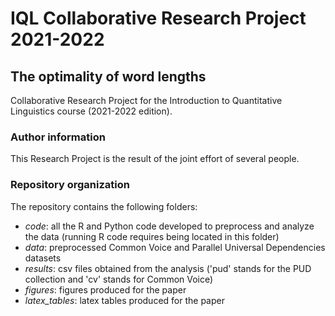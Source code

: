 # IQL Collaborative Research Project 2021-2022
## The optimality of word lengths
 
Collaborative Research Project for the Introduction to Quantitative Linguistics course (2021-2022 edition).

### Author information

This Research Project is the result of the joint effort of several people.

### Repository organization
The repository contains the following folders:
 * _code_: all the R and Python code developed to preprocess and analyze the data (running R code requires being located in this folder)
 * _data_: preprocessed Common Voice and Parallel Universal Dependencies datasets
 * _results_: csv files obtained from the analysis ('pud' stands for the PUD collection and 'cv' stands for Common Voice)
 * _figures_: figures produced for the paper
 * _latex_tables_: latex tables produced for the paper


